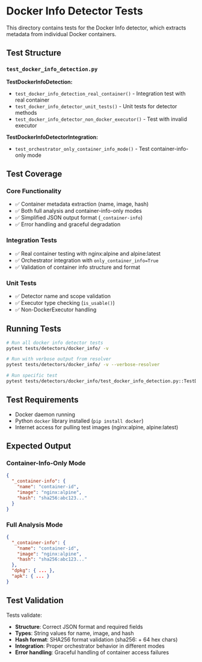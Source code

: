 # Docker Info Detector Tests

This directory contains tests for the Docker Info detector, which extracts metadata from individual Docker containers.

## Test Structure

### `test_docker_info_detection.py`

**TestDockerInfoDetection:**

- `test_docker_info_detection_real_container()` - Integration test with real container
- `test_docker_info_detector_unit_tests()` - Unit tests for detector methods
- `test_docker_info_detector_non_docker_executor()` - Test with invalid executor

**TestDockerInfoDetectorIntegration:**

- `test_orchestrator_only_container_info_mode()` - Test container-info-only mode

## Test Coverage

### Core Functionality

- ✅ Container metadata extraction (name, image, hash)
- ✅ Both full analysis and container-info-only modes
- ✅ Simplified JSON output format (`_container-info`)
- ✅ Error handling and graceful degradation

### Integration Tests

- ✅ Real container testing with nginx:alpine and alpine:latest
- ✅ Orchestrator integration with `only_container_info=True`
- ✅ Validation of container info structure and format

### Unit Tests

- ✅ Detector name and scope validation
- ✅ Executor type checking (`is_usable()`)
- ✅ Non-DockerExecutor handling

## Running Tests

```bash
# Run all docker info detector tests
pytest tests/detectors/docker_info/ -v

# Run with verbose output from resolver
pytest tests/detectors/docker_info/ -v --verbose-resolver

# Run specific test
pytest tests/detectors/docker_info/test_docker_info_detection.py::TestDockerInfoDetection::test_docker_info_detection_real_container -v
```

## Test Requirements

- Docker daemon running
- Python `docker` library installed (`pip install docker`)
- Internet access for pulling test images (nginx:alpine, alpine:latest)

## Expected Output

### Container-Info-Only Mode

```json
{
  "_container-info": {
    "name": "container-id",
    "image": "nginx:alpine",
    "hash": "sha256:abc123..."
  }
}
```

### Full Analysis Mode

```json
{
  "_container-info": {
    "name": "container-id",
    "image": "nginx:alpine",
    "hash": "sha256:abc123..."
  },
  "dpkg": { ... },
  "apk": { ... }
}
```

## Test Validation

Tests validate:

- **Structure**: Correct JSON format and required fields
- **Types**: String values for name, image, and hash
- **Hash format**: SHA256 format validation (sha256: + 64 hex chars)
- **Integration**: Proper orchestrator behavior in different modes
- **Error handling**: Graceful handling of container access failures
